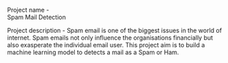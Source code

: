 Project name -  
       Spam Mail Detection


Project description - 
       Spam email is one of the biggest issues in the world of internet. Spam emails not only influence the organisations financially but also exasperate the individual email user. This project aim is to build a machine learning model to detects a mail as a Spam or Ham.
